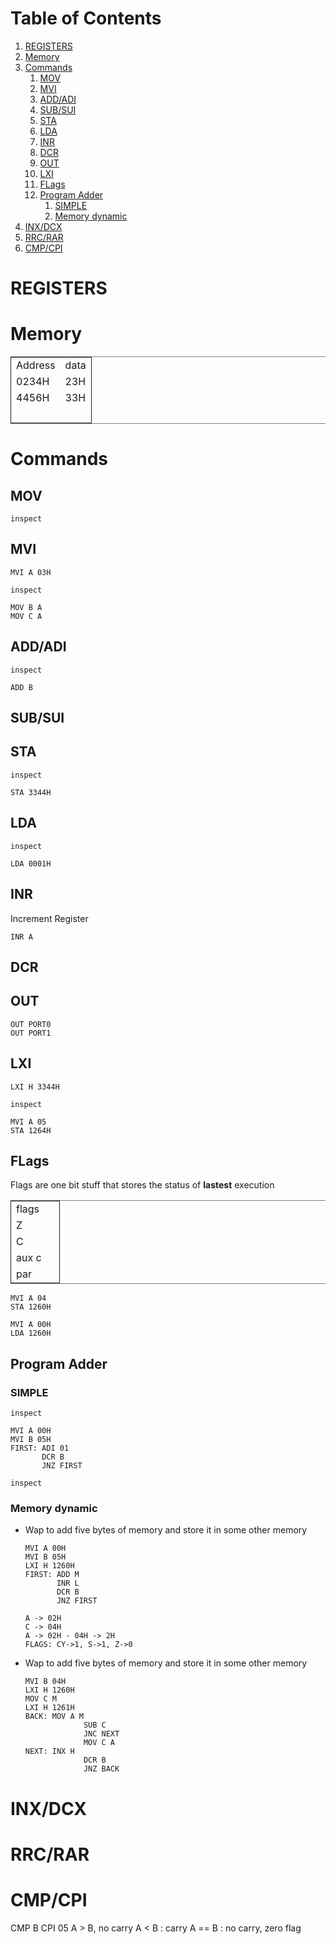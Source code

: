 
# Table of Contents

1.  [REGISTERS](#org08c42e3)
2.  [Memory](#org746ca99)
3.  [Commands](#orgff3ac13)
    1.  [MOV](#org7fd4817)
    2.  [MVI](#org7f31044)
    3.  [ADD/ADI](#org687cfaa)
    4.  [SUB/SUI](#orgf7cd3fd)
    5.  [STA](#org9ae3518)
    6.  [LDA](#orgdafe1cd)
    7.  [INR](#org1b954cd)
    8.  [DCR](#orga5fc951)
    9.  [OUT](#org7b50bec)
    10. [LXI](#org8027d2d)
    11. [FLags](#orgf62ea52)
    12. [Program Adder](#org290b26a)
        1.  [SIMPLE](#org9a89fc9)
        2.  [Memory dynamic](#org2d29df3)
4.  [INX/DCX](#orgb2f5188)
5.  [RRC/RAR](#orgd908cf5)
6.  [CMP/CPI](#orge00e80f)


<a id="org08c42e3"></a>

# REGISTERS


<a id="org746ca99"></a>

# Memory

<table border="2" cellspacing="0" cellpadding="6" rules="groups" frame="hsides">


<colgroup>
<col  class="org-left" />

<col  class="org-left" />
</colgroup>
<tbody>
<tr>
<td class="org-left">Address</td>
<td class="org-left">data</td>
</tr>


<tr>
<td class="org-left">0234H</td>
<td class="org-left">23H</td>
</tr>


<tr>
<td class="org-left">4456H</td>
<td class="org-left">33H</td>
</tr>


<tr>
<td class="org-left">&#xa0;</td>
<td class="org-left">&#xa0;</td>
</tr>
</tbody>
</table>


<a id="orgff3ac13"></a>

# Commands


<a id="org7fd4817"></a>

## MOV

    inspect


<a id="org7f31044"></a>

## MVI

    MVI A 03H

    inspect

    MOV B A
    MOV C A


<a id="org687cfaa"></a>

## ADD/ADI

    inspect

    ADD B


<a id="orgf7cd3fd"></a>

## SUB/SUI


<a id="org9ae3518"></a>

## STA

    inspect

    STA 3344H


<a id="orgdafe1cd"></a>

## LDA

    inspect

    LDA 0001H


<a id="org1b954cd"></a>

## INR

Increment Register

    INR A


<a id="orga5fc951"></a>

## DCR


<a id="org7b50bec"></a>

## OUT

    OUT PORT0
    OUT PORT1


<a id="org8027d2d"></a>

## LXI

    LXI H 3344H

    inspect

    MVI A 05
    STA 1264H


<a id="orgf62ea52"></a>

## FLags

Flags are one bit stuff that stores the status of **lastest** execution

<table border="2" cellspacing="0" cellpadding="6" rules="groups" frame="hsides">


<colgroup>
<col  class="org-left" />

<col  class="org-left" />
</colgroup>
<tbody>
<tr>
<td class="org-left">flags</td>
<td class="org-left">&#xa0;</td>
</tr>


<tr>
<td class="org-left">Z</td>
<td class="org-left">&#xa0;</td>
</tr>


<tr>
<td class="org-left">C</td>
<td class="org-left">&#xa0;</td>
</tr>


<tr>
<td class="org-left">aux c</td>
<td class="org-left">&#xa0;</td>
</tr>


<tr>
<td class="org-left">par</td>
<td class="org-left">&#xa0;</td>
</tr>
</tbody>
</table>

    MVI A 04
    STA 1260H

    MVI A 00H
    LDA 1260H


<a id="org290b26a"></a>

## Program Adder


<a id="org9a89fc9"></a>

### SIMPLE

    inspect

    MVI A 00H
    MVI B 05H
    FIRST: ADI 01
           DCR B
           JNZ FIRST

    inspect


<a id="org2d29df3"></a>

### Memory dynamic

-   Wap to add five bytes of memory and store it in some other memory

        MVI A 00H
        MVI B 05H
        LXI H 1260H
        FIRST: ADD M
               INR L
               DCR B
               JNZ FIRST

        A -> 02H
        C -> 04H
        A -> 02H - 04H -> 2H
        FLAGS: CY->1, S->1, Z->0
-   Wap to add five bytes of memory and store it in some other memory

        MVI B 04H
        LXI H 1260H
        MOV C M
        LXI H 1261H
        BACK: MOV A M
                     SUB C
                     JNC NEXT
                     MOV C A
        NEXT: INX H
                     DCR B
                     JNZ BACK


<a id="orgb2f5188"></a>

# INX/DCX


<a id="orgd908cf5"></a>

# RRC/RAR


<a id="orge00e80f"></a>

# CMP/CPI

CMP B
CPI 05  A > B, no carry
              A < B : carry
              A == B : no carry, zero flag
